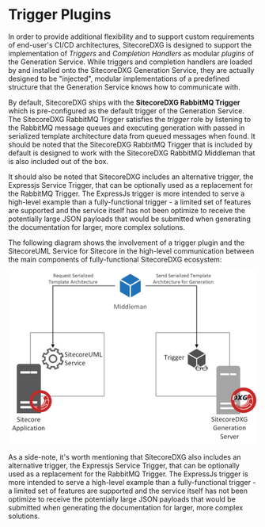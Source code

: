 # Trigger Plugins

In order to provide additional flexibility and to support custom requirements of end-user's CI/CD architectures, SitecoreDXG is designed to support the implementation of _Triggers_ and _Completion Handlers_ as modular _plugins_ of the Generation Service. While triggers and completion handlers are loaded by and installed onto the SitecoreDXG Generation Service, they are actually designed to be "injected", modular implementations of a predefined structure that the Generation Service knows how to communicate with.

By default, SitecoreDXG ships with the **SitecoreDXG RabbitMQ Trigger** which is pre-configured as the default trigger of the Generation Service. The SitecoreDXG RabbitMQ Trigger satisfies the _trigger_ role by listening to the RabbitMQ message queues and executing generation with passed in serialized template architecture data from queued messages when found. It should be noted that the SitecoreDXG RabbitMQ Trigger that is included by default is designed to work with the SitecoreDXG RabbitMQ Middleman that is also included out of the box.

It should also be noted that SitecoreDXG includes an alternative trigger, the Expressjs Service Trigger, that can be optionally used as a replacement for the RabbitMQ Trigger. The ExpressJs trigger is more intended to serve a high-level example than a fully-functional trigger - a limited set of features are supported and the service itself has not been optimize to receive the potentially large JSON payloads that would be submitted when generating the documentation for larger, more complex solutions.

The following diagram shows the involvement of a trigger plugin and the SitecoreUML Service for Sitecore in the high-level communication between the main components of fully-functional SitecoreDXG ecosystem:

![](/assets/SitecoreDXG_Architecture__Component_Communication.png)

As a side-note, it's worth mentioning that SitecoreDXG also includes an alternative trigger, the Expressjs Service Trigger, that can be optionally used as a replacement for the RabbitMQ Trigger. The ExpressJs trigger is more intended to serve a high-level example than a fully-functional trigger - a limited set of features are supported and the service itself has not been optimize to receive the potentially large JSON payloads that would be submitted when generating the documentation for larger, more complex solutions.

